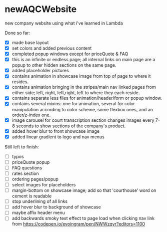 # newAQCWebsite
new company website using what i've learned in Lambda


Done so far:

- [X] made base layout
- [X] set colors and added previous content
- [X] completed popup windows except for priceQuote & FAQ
- [X] this is an infinite or endless page; all internal links on main page are a popup to other hidden sections on the same page.
- [X] added placeholder pictures
- [X] contains animation in showcase image from top of page to where it resides.
- [X] contains animation bringing in the stripes/main nav linked pages from either side; left, right, left,right, left to where they each reside.
- [X] contains separate less files for animation/header/form or popup window.
- [X] contains several mixins: one for animation, several for color manipulation according to color scheme, some flexbox ones, and an order/z-index one.
- [X] image carousel for court transcription section changes images every 7-8 seconds to show sections of the company's product.
- [X] added hover blur to front showcase image
- [X] added linear gradient to logo and nav menus

Still left to finish: 

- [ ] typos
- [ ] priceQuote popup
- [ ] FAQ questions
- [ ] rates section
- [ ] ordering pages/popup
- [ ] select images for placeholders
- [ ] margin-bottom on showcase image; add so that 'courthouse' word on cement is readable
- [ ] stop underlining of all links
- [ ] add hover blur to background of showcase
- [ ] maybe affix header menu
- [ ] add backwards smoky text effect to page load when clicking nav link from https://codepen.io/evoingram/pen/NWWzqyr?editors=1100
